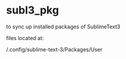 # subl3_pkg
to sync up installed packages of SublimeText3

files located at:

<HOME>/.config/sublime-text-3/Packages/User
